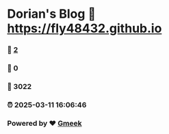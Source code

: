 # Dorian's Blog :link: https://fly48432.github.io 
### :page_facing_up: [2](https://fly48432.github.io/tag.html) 
### :speech_balloon: 0 
### :hibiscus: 3022 
### :alarm_clock: 2025-03-11 16:06:46 
### Powered by :heart: [Gmeek](https://github.com/Meekdai/Gmeek)

